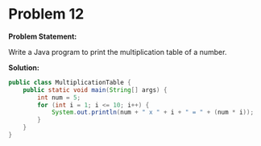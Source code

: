 # Problem 12

**Problem Statement:**

Write a Java program to print the multiplication table of a number.

**Solution:**

```java
public class MultiplicationTable {
    public static void main(String[] args) {
        int num = 5;
        for (int i = 1; i <= 10; i++) {
            System.out.println(num + " x " + i + " = " + (num * i));
        }
    }
}
```
